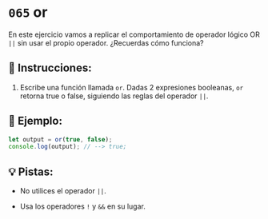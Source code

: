 # `065` or

En este ejercicio vamos a replicar el comportamiento de operador lógico OR `||` sin usar el propio operador. ¿Recuerdas cómo funciona?

## 📝 Instrucciones:

1. Escribe una función llamada `or`. Dadas 2 expresiones booleanas, `or` retorna true o false, siguiendo las reglas del operador `||`.

## 📎 Ejemplo:

```Javascript
let output = or(true, false);
console.log(output); // --> true;
```

## 💡 Pistas:

+ No utilices el operador `||`.

+ Usa los operadores `!` y `&&` en su lugar.
